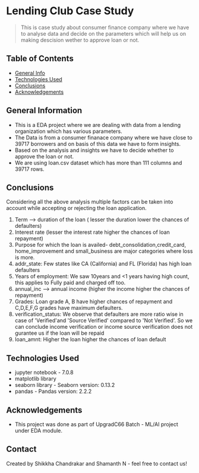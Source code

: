 # Lending Club Case Study
> This is case study about consumer finance company where we have to analyse data and decide on the parameters which will help us on making descision wether to approve loan or not.


## Table of Contents
* [General Info](#general-information)
* [Technologies Used](#technologies-used)
* [Conclusions](#conclusions)
* [Acknowledgements](#acknowledgements)


## General Information
- This is a EDA project where we are dealing with data from a lending organization which has various parameters.
- The Data is from a consumer finanace company where we have close to 39717 borrowers and on basis of this data we have to form insights.
- Based on the analysis and insights we have to decide whether to approve the loan or not.
- We are using loan.csv dataset which has more than 111 columns and 39717 rows.

## Conclusions
Considering all the above analysis multiple factors can be taken into account while accepting or rejecting the loan application.
1. Term --> duration of the loan ( lesser the duration lower the chances of defaulters)
2. Interest rate (lesser the interest rate higher the chances of loan repayment)
3. Purpose for which the loan is availed- debt_consolidation,credit_card, home_improvement and small_business are major categories where loss is more.
4. addr_state: Few states like CA (California) and FL (Florida) has high loan defaulters
5. Years of employment: We saw 10years and <1 years having high count, this applies to Fully paid and charged off too.
6. annual_inc --> annual income (higher the income higher the chances of repayment)
7. Grades: Loan grade A, B have higher chances of repayment and C,D,E,F,G grades have maximum defaulters.
8. verification_status: We observe that defaulters are more ratio wise in case of 'Verified'and 'Source Verified' compared to 'Not Verified'. So we can conclude income verification or income source verification does not gurantee us if the loan will be repaid
9. loan_amnt: Higher the loan higher the chances of loan default


## Technologies Used
- jupyter notebook - 7.0.8
- matplotlib library
- seaborn library - Seaborn version: 0.13.2
- pandas - Pandas version: 2.2.2

## Acknowledgements
- This project was done as part of UpgradC66 Batch - ML/AI project under EDA module.


## Contact
Created by Shikkha Chandrakar and Shamanth N - feel free to contact us!

